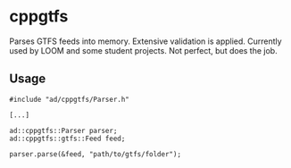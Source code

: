 # cppgtfs

Parses GTFS feeds into memory. Extensive validation is applied. Currently used by LOOM and some student projects. Not perfect, but does the job.

## Usage

```
#include "ad/cppgtfs/Parser.h"

[...]

ad::cppgtfs::Parser parser;
ad::cppgtfs::gtfs::Feed feed;

parser.parse(&feed, "path/to/gtfs/folder");
```
